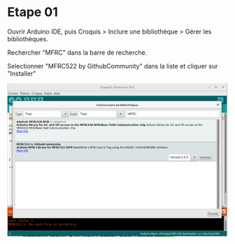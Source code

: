 # Etape 01

Ouvrir Arduino IDE, puis Croquis > Inclure une bibliothèque > Gérer les bibliothèques.

Rechercher "MFRC" dans la barre de recherche.

Selectionner "MFRC522 by GithubCommunity" dans la liste et cliquer sur "Installer"

![install](https://github.com/liamjack/AtelierArduino/raw/master/RFID/Etape01/install.png)

